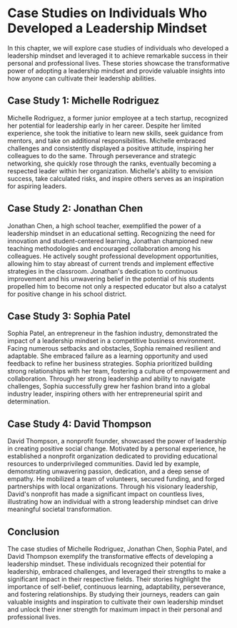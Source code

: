 Case Studies on Individuals Who Developed a Leadership Mindset
=======================================================================

In this chapter, we will explore case studies of individuals who developed a leadership mindset and leveraged it to achieve remarkable success in their personal and professional lives. These stories showcase the transformative power of adopting a leadership mindset and provide valuable insights into how anyone can cultivate their leadership abilities.

**Case Study 1: Michelle Rodriguez**
------------------------------------

Michelle Rodriguez, a former junior employee at a tech startup, recognized her potential for leadership early in her career. Despite her limited experience, she took the initiative to learn new skills, seek guidance from mentors, and take on additional responsibilities. Michelle embraced challenges and consistently displayed a positive attitude, inspiring her colleagues to do the same. Through perseverance and strategic networking, she quickly rose through the ranks, eventually becoming a respected leader within her organization. Michelle's ability to envision success, take calculated risks, and inspire others serves as an inspiration for aspiring leaders.

**Case Study 2: Jonathan Chen**
-------------------------------

Jonathan Chen, a high school teacher, exemplified the power of a leadership mindset in an educational setting. Recognizing the need for innovation and student-centered learning, Jonathan championed new teaching methodologies and encouraged collaboration among his colleagues. He actively sought professional development opportunities, allowing him to stay abreast of current trends and implement effective strategies in the classroom. Jonathan's dedication to continuous improvement and his unwavering belief in the potential of his students propelled him to become not only a respected educator but also a catalyst for positive change in his school district.

**Case Study 3: Sophia Patel**
------------------------------

Sophia Patel, an entrepreneur in the fashion industry, demonstrated the impact of a leadership mindset in a competitive business environment. Facing numerous setbacks and obstacles, Sophia remained resilient and adaptable. She embraced failure as a learning opportunity and used feedback to refine her business strategies. Sophia prioritized building strong relationships with her team, fostering a culture of empowerment and collaboration. Through her strong leadership and ability to navigate challenges, Sophia successfully grew her fashion brand into a global industry leader, inspiring others with her entrepreneurial spirit and determination.

**Case Study 4: David Thompson**
--------------------------------

David Thompson, a nonprofit founder, showcased the power of leadership in creating positive social change. Motivated by a personal experience, he established a nonprofit organization dedicated to providing educational resources to underprivileged communities. David led by example, demonstrating unwavering passion, dedication, and a deep sense of empathy. He mobilized a team of volunteers, secured funding, and forged partnerships with local organizations. Through his visionary leadership, David's nonprofit has made a significant impact on countless lives, illustrating how an individual with a strong leadership mindset can drive meaningful societal transformation.

**Conclusion**
--------------

The case studies of Michelle Rodriguez, Jonathan Chen, Sophia Patel, and David Thompson exemplify the transformative effects of developing a leadership mindset. These individuals recognized their potential for leadership, embraced challenges, and leveraged their strengths to make a significant impact in their respective fields. Their stories highlight the importance of self-belief, continuous learning, adaptability, perseverance, and fostering relationships. By studying their journeys, readers can gain valuable insights and inspiration to cultivate their own leadership mindset and unlock their inner strength for maximum impact in their personal and professional lives.
